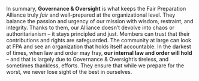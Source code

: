 In summary, **Governance & Oversight** is what keeps the Fair Preparation Alliance truly _fair_ and well-prepared at the organizational level. They balance the passion and urgency of our mission with wisdom, restraint, and integrity. Thanks to them, our Alliance doesn’t devolve into chaos or authoritarianism – it stays principled and just. Members can trust that their contributions and rights are safeguarded. The community at large can look at FPA and see an organization that holds itself accountable. In the darkest of times, when law and order may fray, **our internal law and order will hold** – and that is largely due to Governance & Oversight’s tireless, and sometimes thankless, efforts. They ensure that while we prepare for the worst, we never lose sight of the best in ourselves.